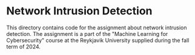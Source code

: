 # Network Intrusion Detection
This directory contains code for the assignment about network intrusion detection. The assignment is a part of the 
"Machine Learning for Cybersecurity" course at the Reykjavik University supplied during the fall term of 2024. 